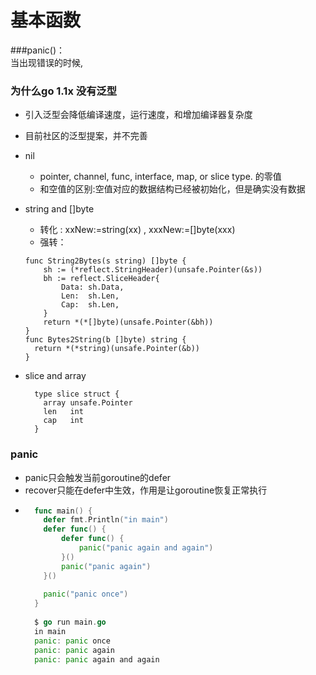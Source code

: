 基本函数
=======
###panic()：<br>
    当出现错误的时候,

### 为什么go 1.1x 没有泛型
- 引入泛型会降低编译速度，运行速度，和增加编译器复杂度
- 目前社区的泛型提案，并不完善




- nil
    - pointer, channel, func, interface, map, or slice type. 的零值
    - 和空值的区别:空值对应的数据结构已经被初始化，但是确实没有数据
- string and []byte
  - 转化 : xxNew:=string(xx) , xxxNew:=[]byte(xxx)
  - 强转： 
  ```cgo
  func String2Bytes(s string) []byte {
      sh := (*reflect.StringHeader)(unsafe.Pointer(&s))
      bh := reflect.SliceHeader{
          Data: sh.Data,
          Len:  sh.Len,
          Cap:  sh.Len,
      }
      return *(*[]byte)(unsafe.Pointer(&bh))
  } 
  func Bytes2String(b []byte) string {
    return *(*string)(unsafe.Pointer(&b))
  }
  ```
  
- slice and array
  ```cgo
    type slice struct {
      array unsafe.Pointer
      len   int
      cap   int
    }
  ```
### panic
  - panic只会触发当前goroutine的defer
  - recover只能在defer中生效，作用是让goroutine恢复正常执行
  - ```go
      func main() {
        defer fmt.Println("in main")
        defer func() {
            defer func() {
                panic("panic again and again")
            }()
            panic("panic again")
        }()
  
        panic("panic once")
      }
  
      $ go run main.go
      in main
      panic: panic once
      panic: panic again
      panic: panic again and again

     ```




